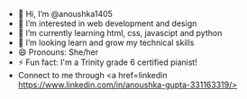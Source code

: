 - 👋 Hi, I’m @anoushka1405
- 👀 I’m interested in web development and design
- 🌱 I’m currently learning html, css, javascipt and python
- 💞️ I’m looking learn and grow my technical skills
- 😄 Pronouns: She/her
- ⚡ Fun fact: I'm a Trinity grade 6 certified pianist!
- Connect to me through <a href=linkedin https://www.linkedin.com/in/anoushka-gupta-331163319/></a>

<!---
anoushka1405/anoushka1405 is a ✨ special ✨ repository because its `README.md` (this file) appears on your GitHub profile.
You can click the Preview link to take a look at your changes.
--->
